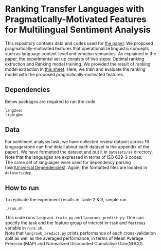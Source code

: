 # Ranking Transfer Languages with Pragmatically-Motivated Features for Multilingual Sentiment Analysis
This repository contains data and codes used for [the paper](). We proposed pragmatically-motivated features that operationalize linguistic concepts such as language context-level and emotion semantics.
As explained in the paper, the experimental set up consists of two steps: Optimal ranking extraction and Ranking model training. We provided the result of ranking model extraction in [this sheet](https://docs.google.com/spreadsheets/d/13qJIcksIbBz4et0vWzM3cdu5_UMrisurHs-K3AtN8Dw/edit#gid=0). Here, we train and evaluate the ranking model with the proposed pragmatically-motivated features.    


## Dependencies
Below packages are required to run the code.
```
lang2vec
lightgbm
```  

## Data
For sentiment analysis task, we have collected review dataset across 16 languages(one can find detail about each dataset in the appendix of the paper). We have formatted the dataset and put it in `datasets/sa` directory. Note that the languages are expressed in terms of ISO 639-3 codes.  
The same set of languages were used for dependency parsing task([Universal Dependencies](https://lindat.mff.cuni.cz/repository/xmlui/handle/11234/1-2837)). Again, the formatted files are located in `datasets/dep`.   


## How to run
To replicate the experiment results in Table 2 & 3, simple run
```
./run.sh
```
This code runs `langrank_train.py` and `langrank_predict.py`. One can specify the task and the feature group of interest in `task` and `featrues` variable in `runs.sh`.  
Note that `langrank_predict.py` prints performance of each cross-validation split as well as the averaged performance, in terms of Mean Average Precision(MAP) and Normalized Discounted Cumulative Gain(NDCG).
